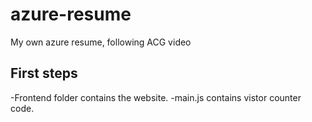 # azure-resume
My own azure resume, following ACG video

## First steps

-Frontend folder contains the website.
-main.js contains vistor counter code.

